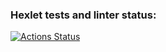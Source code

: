 ### Hexlet tests and linter status:
[![Actions Status](https://github.com/Fleur26/frontend-project-44/actions/workflows/hexlet-check.yml/badge.svg)](https://github.com/Fleur26/frontend-project-44/actions)